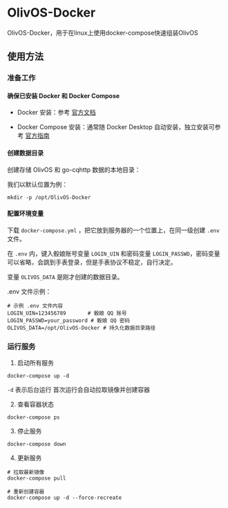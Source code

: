 # OlivOS-Docker

OlivOS-Docker，用于在linux上使用docker-compose快速组装OlivOS

## 使用方法

### 准备工作

#### 确保已安装 Docker 和 Docker Compose
- Docker 安装​​：参考 [官方文档](https://docs.docker.com/engine/install/)

- ​​Docker Compose 安装​​：通常随 Docker Desktop 自动安装，独立安装可参考 [官方指南](https://docs.docker.com/compose/install/)

#### 创建数据目录

  创建存储 OlivOS 和 go-cqhttp 数据的本地目录：

  我们以默认位置为例：

  ```
  mkdir -p /opt/OlivOS-Docker
  ```

#### 配置环境变量

下载 `docker-compose.yml` ，把它放到服务器的一个位置上，在同一级创建 `.env` 文件。

在 `.env` 内，键入骰娘账号变量 `LOGIN_UIN` 和密码变量 `LOGIN_PASSWD`，密码变量可以省略，会跳到手表登录，但是手表协议不稳定，自行决定。

变量 `OLIVOS_DATA` 是刚才创建的数据目录。

.env 文件示例：
  ```
  # 示例 .env 文件内容
  LOGIN_UIN=123456789       # 骰娘 QQ 账号
  LOGIN_PASSWD=your_password # 骰娘 QQ 密码
  OLIVOS_DATA=/opt/OlivOS-Docker # 持久化数据目录路径
  ```
### 运行服务
1. 启动所有服务
```
docker-compose up -d
```
`-d` 表示后台运行
首次运行会自动拉取镜像并创建容器

2. 查看容器状态
```
docker-compose ps
```
3. 停止服务
```
docker-compose down
```
4. 更新服务
```
# 拉取最新镜像
docker-compose pull

# 重新创建容器
docker-compose up -d --force-recreate
```
